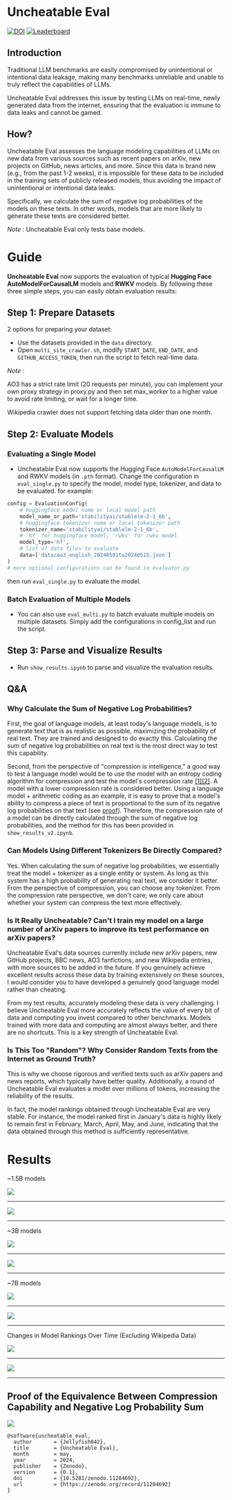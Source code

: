 # Uncheatable Eval

[![DOI](https://zenodo.org/badge/732357528.svg)](https://zenodo.org/doi/10.5281/zenodo.11284692) [![Leaderboard](https://img.shields.io/badge/%F0%9F%A4%97%20demo-Gradio-ff7c00)](https://huggingface.co/spaces/Jellyfish042/UncheatableEval)

## Introduction
Traditional LLM benchmarks are easily compromised by unintentional or intentional data leakage, making many benchmarks unreliable and unable to truly reflect the capabilities of LLMs.

Uncheatable Eval addresses this issue by testing LLMs on real-time, newly generated data from the internet, 
ensuring that the evaluation is immune to data leaks and cannot be gamed.

## How?
Uncheatable Eval assesses the language modeling capabilities of LLMs on new data from various sources such as recent papers on arXiv, new projects on GitHub, news articles, and more. Since this data is brand new (e.g., from the past 1-2 weeks), it is impossible for these data to be included in the training sets of publicly released models, thus avoiding the impact of unintentional or intentional data leaks.

Specifically, we calculate the sum of negative log probabilities of the models on these texts. In other words, models that are more likely to generate these texts are considered better.

*Note* : Uncheatable Eval only tests base models.

# Guide

**Uncheatable Eval** now supports the evaluation of typical **Hugging Face AutoModelForCausalLM** models and **RWKV** models. By following these three simple steps, you can easily obtain evaluation results:

## Step 1: Prepare Datasets

2 options for preparing your dataset:

- Use the datasets provided in the `data` directory.
- Open `multi_site_crawler.sh`, modify `START_DATE`, `END_DATE`, and `GITHUB_ACCESS_TOKEN`, then run the script to fetch real-time data.

*Note* : 

AO3 has a strict rate limit (20 requests per minute), you can implement your own proxy strategy in proxy.py and then set max_worker to a higher value to avoid rate limiting, or wait for a longer time.

Wikipedia crawler does not support fetching data older than one month.

## Step 2: Evaluate Models

### Evaluating a Single Model

- Uncheatable Eval now supports the Hugging Face `AutoModelForCausalLM` and RWKV models (in `.pth` format). Change the configuration in `eval_single.py` to specify the model, model type, tokenizer, and data to be evaluated.
for example:
```python
config = EvaluationConfig(
    # huggingface model name or local model path
    model_name_or_path='stabilityai/stablelm-2-1_6b',
    # huggingface tokenizer name or local tokenizer path
    tokenizer_name='stabilityai/stablelm-2-1_6b',
    # 'hf' for huggingface model, 'rwkv' for rwkv model
    model_type='hf',
    # list of data files to evaluate
    data=['data/ao3_english_20240501to20240515.json']
)
# more optional configurations can be found in evaluator.py
```
then run `eval_single.py` to evaluate the model.

### Batch Evaluation of Multiple Models

- You can also use `eval_multi.py` to batch evaluate multiple models on multiple datasets. Simply add the configurations in config_list and run the script.

## Step 3: Parse and Visualize Results

- Run `show_results.ipynb` to parse and visualize the evaluation results.

## Q&A
### Why Calculate the Sum of Negative Log Probabilities?
First, the goal of language models, at least today's language models, is to generate text that is as realistic as possible, maximizing the probability of real text. They are trained and designed to do exactly this. Calculating the sum of negative log probabilities on real text is the most direct way to test this capability.

Second, from the perspective of "compression is intelligence," a good way to test a language model would be to use the model with an entropy coding algorithm for compression and test the model's compression rate [[1]](https://arxiv.org/abs/2309.10668)[[2]](https://arxiv.org/abs/2402.00861). A model with a lower compression rate is considered better. Using a language model + arithmetic coding as an example, it is easy to prove that a model's ability to compress a piece of text is proportional to the sum of its negative log probabilities on that text (see [proof](#proof-of-the-equivalence-between-compression-capability-and-negative-log-probability-sum)).
Therefore, the compression rate of a model can be directly calculated through the sum of negative log probabilities, and the method for this has been provided in `show_results_v2.ipynb`.
### Can Models Using Different Tokenizers Be Directly Compared?
Yes. When calculating the sum of negative log probabilities, we essentially treat the model + tokenizer as a single entity or system. As long as this system has a high probability of generating real text, we consider it better. From the perspective of compression, you can choose any tokenizer. From the compression rate perspective, we don't care; we only care about whether your system can compress the text more effectively.

### Is It Really Uncheatable? Can't I train my model on a large number of arXiv papers to improve its test performance on arXiv papers?
Uncheatable Eval's data sources currently include new arXiv papers, new GitHub projects, BBC news, AO3 fanfictions, and new Wikipedia entries, with more sources to be added in the future. If you genuinely achieve excellent results across these data by training extensively on these sources, I would consider you to have developed a genuinely good language model rather than cheating.

From my test results, accurately modeling these data is very challenging. I believe Uncheatable Eval more accurately reflects the value of every bit of data and computing you invest compared to other benchmarks. Models trained with more data and computing are almost always better, and there are no shortcuts. This is a key strength of Uncheatable Eval.

### Is This Too "Random"? Why Consider Random Texts from the Internet as Ground Truth?
This is why we choose rigorous and verified texts such as arXiv papers and news reports, which typically have better quality. Additionally, a round of Uncheatable Eval evaluates a model over millions of tokens, increasing the reliability of the results.

In fact, the model rankings obtained through Uncheatable Eval are very stable. For instance, the model ranked first in January's data is highly likely to remain first in February, March, April, May, and June, indicating that the data obtained through this method is sufficiently representative.

# Results

~1.5B models

<img align="center" src="assets/1b_radar_24-05-23.png">

---

<img align="center" src="assets/1b_cr_2405.png">

---

~3B models

<img align="center" src="assets/3b_radar_24-05-23.png">


---

<img align="center" src="assets/3b_cr_2405.png">

---

~7B models

<img align="center" src="assets/7b_radar_2405.png">

---

<img align="center" src="assets/7b_cr_2405.png">

---

Changes in Model Rankings Over Time (Excluding Wikipedia Data)

<img align="center" src="assets/1b_rank_change_2404to2405.png">

---

<img align="center" src="assets/3b_rank_change_2404to2405.png">

---

## Proof of the Equivalence Between Compression Capability and Negative Log Probability Sum

<img align="center" src="assets/proof_1.png">

```
@software{uncheatable_eval,
  author       = {Jellyfish042},
  title        = {Uncheatable Eval},
  month        = may,
  year         = 2024,
  publisher    = {Zenodo},
  version      = {0.1},
  doi          = {10.5281/zenodo.11284692},
  url          = {https://zenodo.org/record/11284692}
}
```